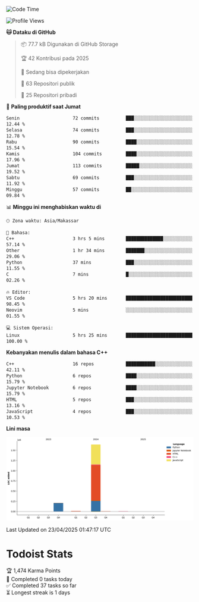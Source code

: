 <!--START_SECTION:waka-->
![Code Time](http://img.shields.io/badge/Code%20Time-174%20hrs%2039%20mins-blue)

![Profile Views](http://img.shields.io/badge/Profil%20dilihat-0-blue)

**🐱 Dataku di GitHub** 

> 📦 77.7 kB Digunakan di GitHub Storage 
 > 
> 🏆 42 Kontribusi pada 2025
 > 
> 💼 Sedang bisa dipekerjakan
 > 
> 📜 63 Repositori publik 
 > 
> 🔑 25 Repositori pribadi 
 > 
📅 **Paling produktif saat Jumat** 

```text
Senin                    72 commits          ███░░░░░░░░░░░░░░░░░░░░░░   12.44 % 
Selasa                   74 commits          ███░░░░░░░░░░░░░░░░░░░░░░   12.78 % 
Rabu                     90 commits          ████░░░░░░░░░░░░░░░░░░░░░   15.54 % 
Kamis                    104 commits         ████░░░░░░░░░░░░░░░░░░░░░   17.96 % 
Jumat                    113 commits         █████░░░░░░░░░░░░░░░░░░░░   19.52 % 
Sabtu                    69 commits          ███░░░░░░░░░░░░░░░░░░░░░░   11.92 % 
Minggu                   57 commits          ██░░░░░░░░░░░░░░░░░░░░░░░   09.84 % 
```


📊 **Minggu ini menghabiskan waktu di** 

```text
🕑︎ Zona waktu: Asia/Makassar

💬 Bahasa: 
C++                      3 hrs 5 mins        ██████████████░░░░░░░░░░░   57.14 % 
Other                    1 hr 34 mins        ███████░░░░░░░░░░░░░░░░░░   29.06 % 
Python                   37 mins             ███░░░░░░░░░░░░░░░░░░░░░░   11.55 % 
C                        7 mins              █░░░░░░░░░░░░░░░░░░░░░░░░   02.26 % 

🔥 Editor: 
VS Code                  5 hrs 20 mins       █████████████████████████   98.45 % 
Neovim                   5 mins              ░░░░░░░░░░░░░░░░░░░░░░░░░   01.55 % 

💻 Sistem Operasi: 
Linux                    5 hrs 25 mins       █████████████████████████   100.00 % 
```

**Kebanyakan menulis dalam bahasa C++** 

```text
C++                      16 repos            ███████████░░░░░░░░░░░░░░   42.11 % 
Python                   6 repos             ████░░░░░░░░░░░░░░░░░░░░░   15.79 % 
Jupyter Notebook         6 repos             ████░░░░░░░░░░░░░░░░░░░░░   15.79 % 
HTML                     5 repos             ███░░░░░░░░░░░░░░░░░░░░░░   13.16 % 
JavaScript               4 repos             ███░░░░░░░░░░░░░░░░░░░░░░   10.53 % 
```



**Lini masa**

![Lines of Code chart](https://raw.githubusercontent.com/yusuf601/yusuf601/main/assets/bar_graph.png)


 Last Updated on 23/04/2025 01:47:17 UTC
<!--END_SECTION:waka-->
# Todoist Stats

<!-- TODO-IST:START -->
🏆  1,474 Karma Points           
🌸  Completed 0 tasks today           
✅  Completed 37 tasks so far           
⏳  Longest streak is 1 days
<!-- TODO-IST:END -->
